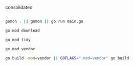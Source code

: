 consolidated

## 
```bash
gomon . || gomon || go run main.go

go mod download 

go mod tidy

go mod vendor

go build -mod=vendor || GOFLAGS="-mod=vendor" go build

```
